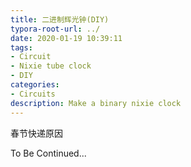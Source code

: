 ```yaml
---
title: 二进制辉光钟(DIY)
typora-root-url: ../
date: 2020-01-19 10:39:11
tags: 
- Circuit
- Nixie tube clock
- DIY
categories: 
- Circuits
description: Make a binary nixie clock
---
```




春节快递原因

To Be Continued...
